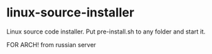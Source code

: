# linux-source-installer
Linux source code installer. Put pre-install.sh to any folder and start it.


FOR ARCH!
from russian server

